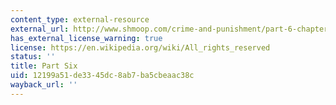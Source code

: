 ```yaml
---
content_type: external-resource
external_url: http://www.shmoop.com/crime-and-punishment/part-6-chapter-1-full-text.html
has_external_license_warning: true
license: https://en.wikipedia.org/wiki/All_rights_reserved
status: ''
title: Part Six
uid: 12199a51-de33-45dc-8ab7-ba5cbeaac38c
wayback_url: ''
---
```

